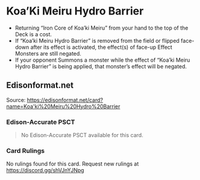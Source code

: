 # Koa’Ki Meiru Hydro Barrier

*   Returning “Iron Core of Koa’ki Meiru” from your hand to the top of the Deck is a cost.
*   If “Koa’ki Meiru Hydro Barrier” is removed from the field or flipped face-down after its effect is activated, the effect(s) of face-up Effect Monsters are still negated.
*   If your opponent Summons a monster while the effect of “Koa’ki Meiru Hydro Barrier” is being applied, that monster’s effect will be negated.

## Edisonformat.net

Source: https://edisonformat.net/card?name=Koa'ki%20Meiru%20Hydro%20Barrier

### Edison-Accurate PSCT

> No Edison-Accurate PSCT available for this card.

### Card Rulings

No rulings found for this card. Request new rulings at https://discord.gg/shVJnYJNpg
            